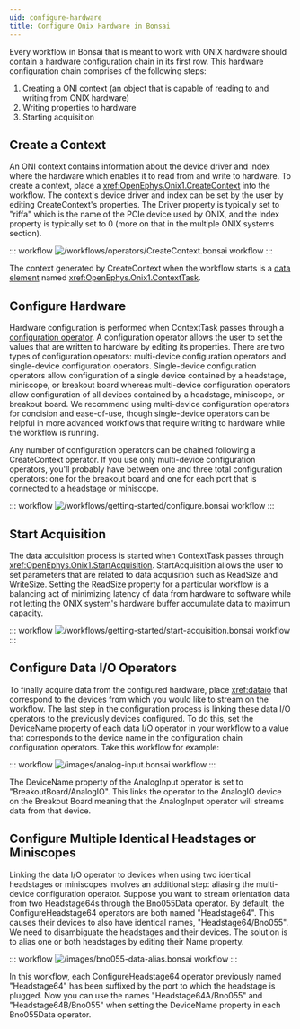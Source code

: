 ```yaml
---
uid: configure-hardware
title: Configure Onix Hardware in Bonsai
---
```


Every workflow in Bonsai that is meant to work with ONIX hardware should contain a hardware
configuration chain in its first row. This hardware configuration chain comprises of the following
steps:
1) Creating a ONI context (an object that is capable of reading to and writing from ONIX hardware)
2) Writing properties to hardware
3) Starting acquisition

## Create a Context

An ONI context contains information about the device driver and index where the hardware which
enables it to read from and write to hardware. To create a context, place a
<xref:OpenEphys.Onix1.CreateContext> into the workflow. The context's device driver and index can be
set by the user by editing CreateContext's properties. The Driver property is typically set to
"riffa" which is the name of the PCIe device used by ONIX, and the Index property is typically set
to 0 (more on that in the multiple ONIX systems section).

::: workflow
![/workflows/operators/CreateContext.bonsai workflow](../../workflows/operators/CreateContext.bonsai)
:::

The context generated by CreateContext when the workflow starts is a [data
element](xref:data-elements) named <xref:OpenEphys.Onix1.ContextTask>. 

## Configure Hardware

Hardware configuration is performed when ContextTask passes through a [configuration
operator](xref:configure). A configuration operator allows the user to set the values that are
written to hardware by editing its properties. There are two types of configuration operators:
multi-device configuration operators and single-device configuration operators. Single-device
configuration operators allow configuration of a single device contained by a headstage, miniscope,
or breakout board whereas multi-device configuration operators allow configuration of all devices
contained by a headstage, miniscope, or breakout board. We recommend using multi-device
configuration operators for concision and ease-of-use, though single-device operators can be helpful
in more advanced workflows that require writing to hardware while the workflow is running. 

Any number of configuration operators can be chained following a CreateContext operator. If you use
only multi-device configuration operators, you'll probably have between one and three total
configuration operators: one for the breakout board and one for each port that is connected to a
headstage or miniscope. 

::: workflow
![/workflows/getting-started/configure.bonsai workflow](../../workflows/getting-started/configure.bonsai)
:::

## Start Acquisition

The data acquisition process is started when ContextTask passes through
<xref:OpenEphys.Onix1.StartAcquisition>. StartAcquisition allows the user to set parameters that are
related to data acquisition such as ReadSize and WriteSize. Setting the ReadSize property for a
particular workflow is a balancing act of minimizing latency of data from hardware to software while
not letting the ONIX system's hardware buffer accumulate data to maximum capacity.

<!-- Need a separate tutorial or guide on this -->

::: workflow
![/workflows/getting-started/start-acquisition.bonsai workflow](../../workflows/getting-started/start-acquisition.bonsai)
:::

## Configure Data I/O Operators

To finally acquire data from the configured hardware, place <xref:dataio> that correspond to the
devices from which you would like to stream on the workflow. The last step in the configuration
process is linking these data I/O operators to the previously devices configured. To do this, set
the DeviceName property of each data I/O operator in your workflow to a value that corresponds to
the device name in the configuration chain configuration operators. Take this workflow for example:

::: workflow
![/images/analog-input.bonsai workflow](../../images/analog-input.bonsai)
:::

The DeviceName property of the AnalogInput operator is set to "BreakoutBoard/AnalogIO". This links
the operator to the AnalogIO device on the Breakout Board meaning that the AnalogInput operator will
streams data from that device. 

## Configure Multiple Identical Headstages or Miniscopes

Linking the data I/O operator to devices when using two identical headstages or miniscopes involves
an additional step: aliasing the multi-device configuration operator. Suppose you want to stream
orientation data from two Headstage64s through the Bno055Data operator. By default, the
ConfigureHeadstage64 operators are both named "Headstage64". This causes their devices to also have
identical names, "Headstage64/Bno055". We need to disambiguate the headstages and their devices. The
solution is to alias one or both headstages by editing their Name property.

::: workflow
![/images/bno055-data-alias.bonsai workflow](../../images/bno055-data-alias.bonsai)
:::

In this workflow, each ConfigureHeadstage64 operator previously named "Headstage64" has been
suffixed by the port to which the headstage is plugged. Now you can use the names
"Headstage64A/Bno055" and "Headstage64B/Bno055" when setting the DeviceName property in
each Bno055Data operator. 

<!-- ## Configuring & Acquiring from Multiple ONIX Systems

If a second system is used on the same computer, a second configuration chain operator is required.  -->